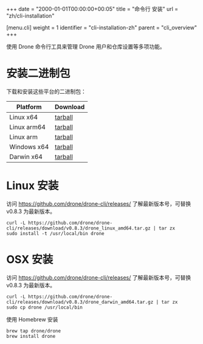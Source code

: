 +++
date = "2000-01-01T00:00:00+00:05"
title = "命令行 安装"
url = "zh/cli-installation"

[menu.cli]
  weight = 1
  identifier = "cli-installation-zh"
  parent = "cli_overview"
+++

<!--The Drone command line tools are used to interact with the Drone from the command line, and provides important utilities for managing users and repository settings.-->

使用 Drone 命令行工具来管理 Drone 用户和仓库设置等多项功能。

<!--# Install Binaries-->

# 安装二进制包

下载和安装这些平台的二进制包：

<!--Download and install the raw binaries by platform:-->

Platform    | Download
------------|---------
Linux x64   | [tarball](https://github.com/drone/drone-cli/releases/)
Linux arm64 | [tarball](https://github.com/drone/drone-cli/releases/)
Linux arm   | [tarball](https://github.com/drone/drone-cli/releases/)
Windows x64 | [tarball](https://github.com/drone/drone-cli/releases/)
Darwin x64  | [tarball](https://github.com/drone/drone-cli/releases/)

<!--# Install on Linux-->

# Linux 安装

<!--Download and install on Linux:-->

访问 https://github.com/drone/drone-cli/releases/ 了解最新版本号，可替换 v0.8.3 为最新版本。

```nohighlight
curl -L https://github.com/drone/drone-cli/releases/download/v0.8.3/drone_linux_amd64.tar.gz | tar zx
sudo install -t /usr/local/bin drone
```

<!--# Install on OSX-->

# OSX 安装

<!--Download and install on OSX:-->

访问 https://github.com/drone/drone-cli/releases/ 了解最新版本号，可替换 v0.8.3 为最新版本。

```nohighlight
curl -L https://github.com/drone/drone-cli/releases/download/v0.8.3/drone_darwin_amd64.tar.gz | tar zx
sudo cp drone /usr/local/bin
```

<!--Download and install on OSX using Homebrew:-->

使用 Homebrew 安装

```nohighlight
brew tap drone/drone
brew install drone
```

